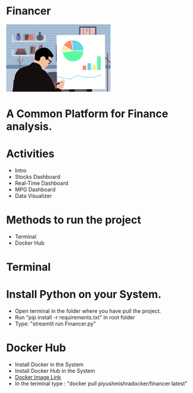 # Financer
![Screenshot](logo.png)
# A Common Platform for Finance analysis.
# Activities
* Intro
* Stocks Dashboard
* Real-Time Dashboard
* MPG Dashboard
* Data Visualizer
# Methods to run the project
* Terminal
* Docker Hub
# Terminal
# Install Python on your System.
* Open terminal in the folder where you have pull the project.
* Run "pip install -r requirements.txt" in root folder
* Type: "streamlit run Financer.py"
# Docker Hub
* Install Docker in the System
* Install Docker Hub in the System
* [Docker Image Link](https://hub.docker.com/repository/docker/piyushmishradocker/financer)
* In the terminal type : "docker pull piyushmishradocker/financer:latest"
